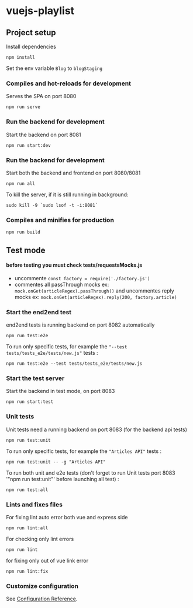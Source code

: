 # vuejs-playlist

## Project setup

Install dependencies
```
npm install
```
Set the env variable `Blog` to `blogStaging`

### Compiles and hot-reloads for development
Serves the SPA on port 8080

```
npm run serve
```

### Run the backend for development
Start the backend on port 8081
```
npm run start:dev
```

### Run the backend for development
Start both the backend and frontend on port 8080/8081
```
npm run all
```

To kill the server, if it is still running in background:
```
sudo kill -9 `sudo lsof -t -i:8081`
```
### Compiles and minifies for production
```
npm run build
```

## Test mode
#### before testing you must check tests/requestsMocks.js
* uncommente ```const factory = require('./factory.js')```
* commentes all passThrough mocks ex: ```mock.onGet(articleRegex).passThrough()``` and uncommentes reply mocks ex: ```mock.onGet(articleRegex).reply(200, factory.article)```

### Start the end2end test
end2end tests is running backend on port 8082 automatically
```
npm run test:e2e
```

To run only specific tests, for example the `"--test tests/tests_e2e/tests/new.js"` tests :

```
npm run test:e2e --test tests/tests_e2e/tests/new.js

```

### Start the test server
Start the backend in test mode, on port 8083
```
npm run start:test
```

### Unit tests
Unit tests need a running backend on port 8083 (for the backend api tests)
```
npm run test:unit
```

To run only specific tests, for example the `"Articles API"` tests :

```
npm run test:unit -- -g "Articles API"
```

To run both unit and e2e tests (don't forget to run Unit tests port 8083 '"npm run test:unit"' before launching all test) :

```
npm run test:all
```

### Lints and fixes files

For fixing lint auto error both vue and express side
```
npm run lint:all
```
For checking only lint errors
```
npm run lint
```
for fixing only out of vue link error
```
npm run lint:fix
```
### Customize configuration
See [Configuration Reference](https://cli.vuejs.org/config/).